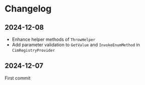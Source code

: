 # Changelog

## 2024-12-08

- Enhance helper methods of `ThrowHelper`
- Add parameter validation to `GetValue` and `InvokeEnumMethod` in `CimRegistryProvider`

## 2024-12-07

First commit
